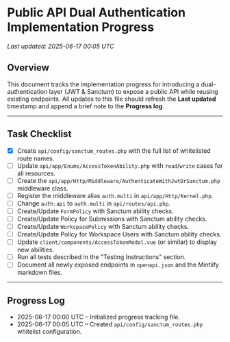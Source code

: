 # Public API Dual Authentication Implementation Progress

_Last updated: 2025-06-17 00:05 UTC_

## Overview
This document tracks the implementation progress for introducing a dual-authentication layer (JWT & Sanctum) to expose a public API while reusing existing endpoints. All updates to this file should refresh the **Last updated** timestamp and append a brief note to the **Progress log**.

---

## Task Checklist
- [x] Create `api/config/sanctum_routes.php` with the full list of whitelisted route names.
- [ ] Update `api/app/Enums/AccessTokenAbility.php` with `read`/`write` cases for all resources.
- [ ] Create the `api/app/Http/Middleware/AuthenticateWithJwtOrSanctum.php` middleware class.
- [ ] Register the middleware alias `auth.multi` in `api/app/Http/Kernel.php`.
- [ ] Change `auth:api` to `auth.multi` in `api/routes/api.php`.
- [ ] Create/Update `FormPolicy` with Sanctum ability checks.
- [ ] Create/Update Policy for Submissions with Sanctum ability checks.
- [ ] Create/Update `WorkspacePolicy` with Sanctum ability checks.
- [ ] Create/Update Policy for Workspace Users with Sanctum ability checks.
- [ ] Update `client/components/AccessTokenModal.vue` (or similar) to display new abilities.
- [ ] Run all tests described in the "Testing Instructions" section.
- [ ] Document all newly exposed endpoints in `openapi.json` and the Mintlify markdown files.

---

## Progress Log
- 2025-06-17 00:00 UTC – Initialized progress tracking file.
- 2025-06-17 00:05 UTC – Created `api/config/sanctum_routes.php` whitelist configuration.